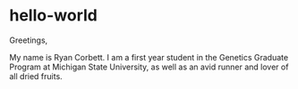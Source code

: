 # hello-world
Greetings,

My name is Ryan Corbett. I am a first year student in the Genetics Graduate Program at Michigan State University, as well as an avid runner and lover of all dried fruits.
